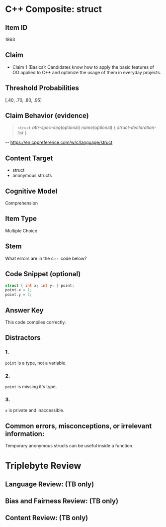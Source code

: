 # C++ Composite: struct

## Item ID
1863

## Claim
-   Claim 1 (Basics): Candidates know how to apply the basic features of OO applied to C++ and optimize the usage of them in everyday projects.

## Threshold Probabilities
[.40, .70, .80, .95]

## Claim Behavior (evidence)
> `struct` *attr-spec-seq*(optional) *name*(optional) `{` *struct-declaration-list* `}`
>
-- https://en.cppreference.com/w/c/language/struct

## Content Target
* struct
* anonymous structs

## Cognitive Model
Comprehension

## Item Type
Multiple Choice

## Stem

What errors are in the c++ code below?

## Code Snippet (optional)
```cpp
struct { int x; int y; } point;
point.x = 1;
point.y = 2;
```

## Answer Key
This code compiles correctly.

## Distractors
### 1.
`point` is a type, not a variable.

### 2.
`point` is missing it's type.

### 3.
`x` is private and inaccessible.


## Common errors, misconceptions, or irrelevant information:
Temporary anonymous structs can be useful inside a function.

# Triplebyte Review


## Language Review: (TB only)


## Bias and Fairness Review: (TB only)


## Content Review: (TB only)
